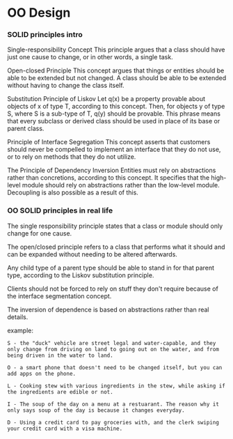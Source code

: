 # OO Design

### SOLID principles intro

Single-responsibility Concept This principle argues that a class should have just one cause to change, or in other words, a single task.

Open-closed Principle This concept argues that things or entities should be able to be extended but not changed. A class should be able to be extended without having to change the class itself.

Substitution Principle of Liskov Let q(x) be a property provable about objects of x of type T, according to this concept. Then, for objects y of type S, where S is a sub-type of T, q(y) should be provable. This phrase means that every subclass or derived class should be used in place of its base or parent class.

Principle of Interface Segregation This concept asserts that customers should never be compelled to implement an interface that they do not use, or to rely on methods that they do not utilize.

The Principle of Dependency Inversion Entities must rely on abstractions rather than concretions, according to this concept. It specifies that the high-level module should rely on abstractions rather than the low-level module. Decoupling is also possible as a result of this.   

### OO SOLID principles in real life

The single responsibility principle states that a class or module should only change for one cause.

The open/closed principle refers to a class that performs what it should and can be expanded without needing to be altered afterwards.

Any child type of a parent type should be able to stand in for that parent type, according to the Liskov substitution principle.

Clients should not be forced to rely on stuff they don't require because of the interface segmentation concept.

The inversion of dependence is based on abstractions rather than real details.

example:

    S - the "duck" vehicle are street legal and water-capable, and they only change from driving on land to going out on the water, and from being driven in the water to land.

    O - a smart phone that doesn't need to be changed itself, but you can add apps on the phone.

    L - Cooking stew with various ingredients in the stew, while asking if the ingredients are edible or not.

    I - The soup of the day on a menu at a restuarant. The reason why it only says soup of the day is because it changes everyday.

    D - Using a credit card to pay groceries with, and the clerk swiping your credit card with a visa machine.
